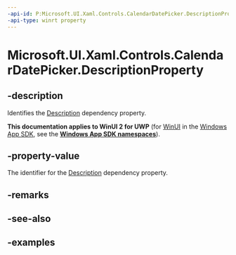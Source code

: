 ```yaml
---
-api-id: P:Microsoft.UI.Xaml.Controls.CalendarDatePicker.DescriptionProperty
-api-type: winrt property
---
```


<!-- Property syntax.
public DependencyProperty DescriptionProperty { get; }
-->

# Microsoft.UI.Xaml.Controls.CalendarDatePicker.DescriptionProperty

## -description

Identifies the [Description](calendardatepicker_description.md) dependency property.

**This documentation applies to WinUI 2 for UWP** (for [WinUI](/windows/apps/winui/winui3/) in the [Windows App SDK](/windows/apps/windows-app-sdk/), see the **[Windows App SDK namespaces](/windows/windows-app-sdk/api/winrt/)**).

## -property-value

The identifier for the [Description](calendardatepicker_description.md) dependency property.

## -remarks

## -see-also

## -examples

